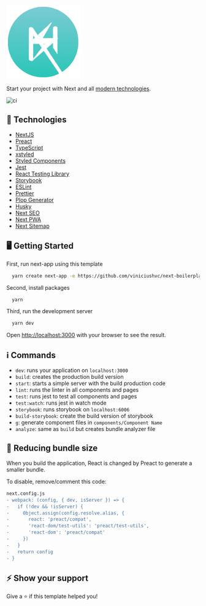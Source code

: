 
  <img  src="https://raw.githubusercontent.com/viniciushvc/next-boilerplate/master/public/img/icon-192.png" />


Start your project with Next and all <a href='#--technologies'>modern technologies</a>.

![ci](https://github.com/viniciushvc/next-boilerplate/workflows/ci/badge.svg)

## 🚀  Technologies

-  [NextJS](https://nextjs.org/)
-  [Preact](https://preactjs.com/)
-  [TypeScript](https://www.typescriptlang.org/)
-  [xstyled](https://xstyled.dev/)
-  [Styled Components](https://styled-components.com/)
-  [Jest](https://jestjs.io/)
-  [React Testing Library](https://testing-library.com/docs/react-testing-library/intro)
-  [Storybook](https://storybook.js.org/)
-  [ESLint](https://eslint.org/)
-  [Prettier](https://prettier.io/)
-  [Plop Generator](https://plopjs.com/)
-  [Husky](https://github.com/typicode/husky)
-  [Next SEO](https://github.com/garmeeh/next-seo)
-  [Next PWA](https://github.com/shadowwalker/next-pwa)
-  [Next Sitemap](https://github.com/iamvishnusankar/next-sitemap)


## :desktop_computer: Getting Started

First, run next-app using this template

```bash
  yarn create next-app -e https://github.com/viniciushvc/next-boilerplate my-app
```

Second, install packages

```bash
  yarn
```

Third, run the development server

```bash
  yarn dev
```

Open [http://localhost:3000](http://localhost:3000) with your browser to see the result.

## :information_source: Commands

-  `dev`: runs your application on `localhost:3000`
-  `build`: creates the production build version
-  `start`: starts a simple server with the build production code
-  `lint`: runs the linter in all components and pages
-  `test`: runs jest to test all components and pages
-  `test:watch`: runs jest in watch mode
-  `storybook`: runs storybook on `localhost:6006`
-  `build-storybook`: create the build version of storybook
-  `g`: generate component files in `components/Component Name`
-  `analyze`: same as `build` but creates bundle analyzer file

## :stars: Reducing bundle size

When you build the application, React is changed by Preact to generate a smaller bundle.

To disable, remove/comment this code:

``` diff
next.config.js
- webpack: (config, { dev, isServer }) => {
-   if (!dev && !isServer) {
-     Object.assign(config.resolve.alias, {
-       react: 'preact/compat',
-       'react-dom/test-utils': 'preact/test-utils',
-       'react-dom': 'preact/compat'
-     })
-   }
-   return config
- }
```

## :zap: Show your support

Give a ⭐️ if this template helped you!
